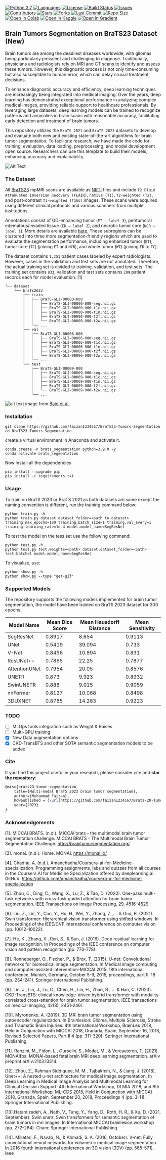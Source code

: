 [![Python 3.7](https://img.shields.io/badge/python-3.7-blue.svg)](https://www.python.org/downloads/release/python-370/)
[![Languages](https://img.shields.io/github/languages/top/faizan1234567/BraTS23-Tumors-Segmentation)](https://github.com/faizan1234567/BraTS23-Tumors-Segmentation)
[![License](https://img.shields.io/github/license/faizan1234567/BraTS23-Tumors-Segmentation)](https://github.com/faizan1234567/BraTS23-Tumors-Segmentation/blob/main/LICENSE)
[![Build Status](https://img.shields.io/github/actions/workflow/status/faizan1234567/BraTS23-Tumors-Segmentation/build.yml?branch=main)](https://github.com/faizan1234567/BraTS23-Tumors-Segmentation/actions)
[![Issues](https://img.shields.io/github/issues/faizan1234567/BraTS23-Tumors-Segmentation)](https://github.com/faizan1234567/BraTS23-Tumors-Segmentation/issues)
[![Contributors](https://img.shields.io/github/contributors/faizan1234567/BraTS23-Tumors-Segmentation)](https://github.com/faizan1234567/BraTS23-Tumors-Segmentation/graphs/contributors)
[![Stars](https://img.shields.io/github/stars/faizan1234567/BraTS23-Tumors-Segmentation)](https://github.com/faizan1234567/BraTS23-Tumors-Segmentation/stargazers)
[![Forks](https://img.shields.io/github/forks/faizan1234567/BraTS23-Tumors-Segmentation)](https://github.com/faizan1234567/BraTS23-Tumors-Segmentation/network/members)
[![Last Commit](https://img.shields.io/github/last-commit/faizan1234567/BraTS23-Tumors-Segmentation)](https://github.com/faizan1234567/BraTS23-Tumors-Segmentation/commits/main)
[![Repo Size](https://img.shields.io/github/repo-size/faizan1234567/BraTS23-Tumors-Segmentation)](https://github.com/faizan1234567/BraTS23-Tumors-Segmentation)
[![Open In Colab](https://colab.research.google.com/assets/colab-badge.svg)](https://colab.research.google.com/github/faizan1234567/Brats-20-Tumors-segmentation/blob/main/notebooks/BraTS21_setup.ipynb)
[![Open in Kaggle](https://img.shields.io/badge/Open%20in-Kaggle-blue.svg)](https://www.kaggle.com/kernels/welcome)
[![Open in Gradient](https://assets.paperspace.io/img/gradient-badge.svg)](https://console.paperspace.com/github/faizan1234567/Brats-20-Tumors-segmentation/blob/main/notebooks/BraTS21_setup.ipynb)
## Brain Tumors Segmentation on BraTS23 Dataset (New)
Brain tumors are among the deadliest diseases worldwide, with gliomas being particularly prevalent and challenging to diagnose. Traditionally, physicians and radiologists rely on MRI and CT scans to identify and assess these tumors. However, this diagnostic process is not only time-consuming but also susceptible to human error, which can delay crucial treatment decisions.

To enhance diagnostic accuracy and efficiency, deep learning techniques are increasingly being integrated into medical imaging. Over the years, deep learning has demonstrated exceptional performance in analyzing complex medical images, providing reliable support to healthcare professionals. By leveraging large datasets, deep learning models can be trained to recognize patterns and anomalies in brain scans with reasonable accuracy, facilitating early detection and treatment of brain tumors.

This repository utilizes the ```BraTS 2021``` and ```BraTS 2023``` datasets to develop and evaluate both new and existing state-of-the-art algorithms for brain tumor segmentation. To facilitate research, we have made the code for training, evaluation, data loading, preprocessing, and model development open source. Researchers can use this template to build their models, enhancing accuracy and explainability.

![Alt Text](https://github.com/faizan1234567/Brats-20-Tumors-segmentation/blob/main/media/gif.gif)

### The Dataset 
All [BraTS23](http://braintumorsegmentation.org/) mpMRI scans are available as [NIfTI](https://radiopaedia.org/articles/nifti-file-format) files and include ```T2 Fluid Attenuated Inversion Recovery (FLAIR)```, ```native (T1)```, ```T2-weighted (T2)```, and post-contrast ```T1-weighted (T1Gd)``` images. These scans were acquired using different clinical protocols and various scanners from multiple institutions.

Annotations consist of GD-enhancing tumor (```ET — label 3```), peritumoral edematous/invaded tissue (```ED — label 2```), and necrotic tumor core (```NCR — label 1```). More details are available [here](https://www.synapse.org/#!Synapse:syn51156910/wiki/622351). These subregions can be clustered into three more segmentation-friendly regions which are used to evaluate the segmentation performance, including enhanced tumor (```ET```), tumor core (```TC```) (joining ```ET``` and ```NCR```), and whole tumor (```WT```) (joining ```ED``` to ```TC```).

The dataset contains ```1,251``` patient cases labeled by expert radiologists. However, cases in the validation and test sets are not annotated. Therefore, the actual training set is divided to training, validation, and test sets. The training set contains ```833```, validation and test sets contains ```209``` patient records each for model evaluation. [1]

```
└── dataset
    └── brats2023
        ├── train
        │   ├── BraTS-GLI-00000-000
        │   │   ├── BraTS-GLI-00000-000-seg.nii.gz
        │   │   ├── BraTS-GLI-00000-000-t1c.nii.gz
        │   │   ├── BraTS-GLI-00000-000-t1n.nii.gz
        │   │   ├── BraTS-GLI-00000-000-t2f.nii.gz
        │   │   └── BraTS-GLI-00000-000-t2w.nii.gz
        │   └── ...
        ├── val
        │   ├── BraTS-GLI-00006-000
        │   │   ├── BraTS-GLI-00006-000-seg.nii.gz
        │   │   ├── BraTS-GLI-00006-000-t1c.nii.gz
        │   │   ├── BraTS-GLI-00006-000-t1n.nii.gz
        │   │   ├── BraTS-GLI-00006-000-t2f.nii.gz
        │   │   └── BraTS-GLI-00006-000-t2w.nii.gz
        │   └── ...
        └── test
            ├── BraTS-GLI-00009-000
            │   ├── BraTS-GLI-00009-000-seg.nii.gz
            │   ├── BraTS-GLI-00009-000-t1c.nii.gz
            │   ├── BraTS-GLI-00009-000-t1n.nii.gz
            │   ├── BraTS-GLI-00009-000-t2f.nii.gz
            │   └── BraTS-GLI-00009-000-t2w.nii.gz
            └── ...
```

![alt text](https://github.com/faizan1234567/Brats-20-Tumors-segmentation/blob/main/media/fig_brats21.png)
image from  [Baid et al.](https://arxiv.org/pdf/2107.02314v1.pdf)

### Installation

```
git clone https://github.com/faizan1234567/BraTS23-Tumors-Segmentation
cd BraTS23-Tumors-Segmentation
```

create a virtual environment in Anaconda and activate it.
```
conda create -n brats_segmentation python=3.9.0 -y 
conda activate brats_segmentation
```
Now install all the dependencies
```
pip install --upgrade pip
pip install -r requirements.txt
```

### Usage
To train on BraTS 2023 or BraTS 2021 as both datasets are same except the naming convention is different, run the training command below:
```
python train.py -h
python train.py dataset.dataset_folder=<path to dataset> training.max_epochs=100 training.batch_size=1 training.val_every=1 training.learning_rate=1e-4 model.model_name=SegResNet
```

To test the model on the tess set use the following command:
```
python test.py -h
python test.py test.weights=<path> dataset.dataset_folder=<path> test.batch=1 model.model_name=SegResNet
   ```
To visualize, use:
```
python show.py -h
python show.py --type "get-gif"
```

### Supported Models
The repository supports the following models implemented for brain tumor segmentation, the model have been trained on BraTS 2023 dataset for 300 epochs. 

| Model Name     | Mean Dice Score  | Mean Hausdorff Distance | Mean Sensitivity |
|----------------|------------------|-------------------------|------------------|
| SegResNet      | 0.8917           | 8.654                   | 0.9113           |
| UNet           | 0.5419           | 39.094                  | 0.733            |
| V-Net          | 0.8456           | 10.894                  | 0.831            |
| ResUNet++      | 0.7865           | 22.25                   | 0.7877           |
| AttentionUNet  | 0.7954           | 20.05                   | 0.8576           |
| UNETR          | 0.873            | 9.923                   | 0.8932           |
| SwinUNETR      | 0.888            | 9.015                   | 0.9059           |
| nnFormer       | 0.8127           | 10.068                  | 0.8498           |
| 3DUXNET        | 0.8785           | 14.263                  | 0.9223           |


### TODO
- [ ] MLOps tools integration such as Weight & Baises
- [ ] Multi-GPU training 
- [x] New Data augmentation options
- [x] CKD-TransBTS and other SOTA semantic segmentation models to be added

### Cite

If you find this project useful in your research, please consider cite and **star the repository**:

```latex
@misc{brats23-tumor-segmentation,
    title={Multi-modal BraTS 2023 brain tumor segmentation},
    author={Muhammad Faizan},
    howpublished = {\url{https://github.com/faizan1234567/Brats-20-Tumors-segmentation}},
    year={2023}
}
```

### Acknowledgements
[1]. MICCAI BRATS. (n.d.). MICCAI brats - the multimodal brain tumor segmentation challenge. MICCAI BRATS - The Multimodal Brain Tumor Segmentation Challenge. http://braintumorsegmentation.org/ 

[2]. monai. (n.d.). Home. MONAI. https://monai.io/ 

[4]. Chadha, A. (n.d.). Amanchadha/Coursera-ai-for-Medicine-specialization: Programming assignments, labs and quizzes from all courses in the Coursera AI for Medicine Specialization offered by deeplearning.ai. GitHub. https://github.com/amanchadha/coursera-ai-for-medicine-specialization 

[5]. Zhou, C., Ding, C., Wang, X., Lu, Z., & Tao, D. (2020). One-pass multi-task networks with cross-task guided attention for brain tumor segmentation. IEEE Transactions on Image Processing, 29, 4516-4529.

[6]. Liu, Z., Lin, Y., Cao, Y., Hu, H., Wei, Y., Zhang, Z., ... & Guo, B. (2021). Swin transformer: Hierarchical vision transformer using shifted windows. In Proceedings of the IEEE/CVF international conference on computer vision (pp. 10012-10022).

[7]. He, K., Zhang, X., Ren, S., & Sun, J. (2016). Deep residual learning for image recognition. In Proceedings of the IEEE conference on computer vision and pattern recognition (pp. 770-778).

[8]. Ronneberger, O., Fischer, P., & Brox, T. (2015). U-net: Convolutional networks for biomedical image segmentation. In Medical image computing and computer-assisted intervention–MICCAI 2015: 18th international conference, Munich, Germany, October 5-9, 2015, proceedings, part III 18 (pp. 234-241). Springer International Publishing.

[9]. Lin, J., Lin, J., Lu, C., Chen, H., Lin, H., Zhao, B., ... & Han, C. (2023). CKD-TransBTS: clinical knowledge-driven hybrid transformer with modality-correlated cross-attention for brain tumor segmentation. IEEE transactions on medical imaging, 42(8), 2451-2461.

[10]. Myronenko, A. (2019). 3D MRI brain tumor segmentation using autoencoder regularization. In Brainlesion: Glioma, Multiple Sclerosis, Stroke and Traumatic Brain Injuries: 4th International Workshop, BrainLes 2018, Held in Conjunction with MICCAI 2018, Granada, Spain, September 16, 2018, Revised Selected Papers, Part II 4 (pp. 311-320). Springer International Publishing.

[11]. Ranzini, M., Fidon, L., Ourselin, S., Modat, M., & Vercauteren, T. (2021). MONAIfbs: MONAI-based fetal brain MRI deep learning segmentation. arXiv preprint arXiv:2103.13314.

[12]. Zhou, Z., Rahman Siddiquee, M. M., Tajbakhsh, N., & Liang, J. (2018). Unet++: A nested u-net architecture for medical image segmentation. In Deep Learning in Medical Image Analysis and Multimodal Learning for Clinical Decision Support: 4th International Workshop, DLMIA 2018, and 8th International Workshop, ML-CDS 2018, Held in Conjunction with MICCAI 2018, Granada, Spain, September 20, 2018, Proceedings 4 (pp. 3-11). Springer International Publishing.

[13].Hatamizadeh, A., Nath, V., Tang, Y., Yang, D., Roth, H. R., & Xu, D. (2021, September). Swin unetr: Swin transformers for semantic segmentation of brain tumors in mri images. In International MICCAI brainlesion workshop (pp. 272-284). Cham: Springer International Publishing.

[14]. Milletari, F., Navab, N., & Ahmadi, S. A. (2016, October). V-net: Fully convolutional neural networks for volumetric medical image segmentation. In 2016 fourth international conference on 3D vision (3DV) (pp. 565-571). Ieee

